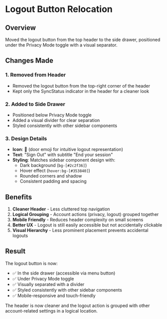 # Logout Button Relocation

## Overview
Moved the logout button from the top header to the side drawer, positioned under the Privacy Mode toggle with a visual separator.

## Changes Made

### 1. **Removed from Header**
- Removed the logout button from the top-right corner of the header
- Kept only the SyncStatus indicator in the header for a cleaner look

### 2. **Added to Side Drawer**
- Positioned below Privacy Mode toggle
- Added a visual divider for clear separation
- Styled consistently with other sidebar components

### 3. **Design Details**
- **Icon**: 🚪 (door emoji for intuitive logout representation)
- **Text**: "Sign Out" with subtitle "End your session"
- **Styling**: Matches sidebar component design with:
  - Dark background (`bg-[#2c2f36]`)
  - Hover effect (`hover:bg-[#353840]`)
  - Rounded corners and shadow
  - Consistent padding and spacing

## Benefits
1. **Cleaner Header** - Less cluttered top navigation
2. **Logical Grouping** - Account actions (privacy, logout) grouped together
3. **Mobile Friendly** - Reduces header complexity on small screens
4. **Better UX** - Logout is still easily accessible but not accidentally clickable
5. **Visual Hierarchy** - Less prominent placement prevents accidental logouts

## Result
The logout button is now:
- ✅ In the side drawer (accessible via menu button)
- ✅ Under Privacy Mode toggle
- ✅ Visually separated with a divider
- ✅ Styled consistently with other sidebar components
- ✅ Mobile-responsive and touch-friendly

The header is now cleaner and the logout action is grouped with other account-related settings in a logical location.
